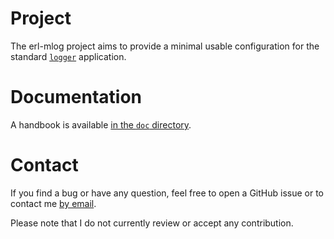 # Project
The erl-mlog project aims to provide a minimal usable configuration for the
standard [`logger`](https://erlang.org/doc/man/logger.html) application.

# Documentation
A handbook is available [in the `doc`
directory](https://github.com/exograd/erl-mlog/blob/master/doc/handbook.md).

# Contact
If you find a bug or have any question, feel free to open a GitHub issue or to
contact me [by email](mailto:khaelin@gmail.com).

Please note that I do not currently review or accept any contribution.
